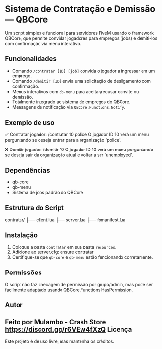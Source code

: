 
Sistema de Contratação e Demissão — QBCore
==========================================

Um script simples e funcional para servidores FiveM usando o framework QBCore, que permite convidar jogadores para empregos (jobs) e demiti-los com confirmação via menu interativo.

Funcionalidades
---------------
- Comando `/contratar [ID] [job]` convida o jogador a ingressar em um emprego.
- Comando `/demitir [ID]` envia uma solicitação de desligamento com confirmação.
- Menus interativos com `qb-menu` para aceitar/recusar convite ou demissão.
- Totalmente integrado ao sistema de empregos do QBCore.
- Mensagens de notificação via `QBCore.Functions.Notify`.

Exemplo de uso
--------------
✅ Contratar jogador:
    /contratar 10 police
    O jogador ID 10 verá um menu perguntando se deseja entrar para a organização 'police'.

❌ Demitir jogador:
    /demitir 10
    O jogador ID 10 verá um menu perguntando se deseja sair da organização atual e voltar a ser 'unemployed'.

Dependências
------------
- qb-core
- qb-menu
- Sistema de jobs padrão do QBCore

Estrutura do Script
-------------------
contratar/
├── client.lua
├── server.lua
├── fxmanifest.lua

Instalação
----------
1. Coloque a pasta `contratar` em sua pasta `resources`.
2. Adicione ao server.cfg:
       ensure contratar
3. Certifique-se que `qb-core` e `qb-menu` estão funcionando corretamente.

Permissões
----------
O script não faz checagem de permissão por grupo/admin, mas pode ser facilmente adaptado usando QBCore.Functions.HasPermission.

Autor
-----
Feito por Mulambo - Crash Store https://discord.gg/r6VEw4fXzQ
Licença
-------
Este projeto é de uso livre, mas mantenha os créditos.

